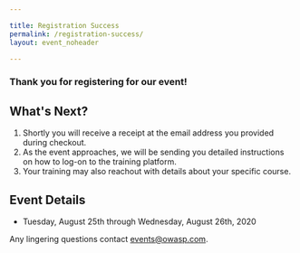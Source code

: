 ```yaml
---

title: Registration Success
permalink: /registration-success/
layout: event_noheader

---
```


### Thank you for registering for our event!

## What's Next?
1. Shortly you will receive a receipt at the email address you provided during checkout.
2. As the event approaches, we will be sending you detailed instructions on how to log-on to the training platform.
3. Your training may also reachout with details about your specific course.

## Event Details
- Tuesday, August 25th through Wednesday, August 26th, 2020


Any lingering questions contact [events@owasp.com](mailto:events@owasp.com?subject=Virtual%20AppSecDays%20August%202020%20Registered).

